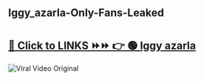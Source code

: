 
 ## Iggy_azarla-Only-Fans-Leaked

# <h2><a href="https://clipsfans.com/Iggy_azarla&ref=git">🔗 Click to LINKS ⏩⏩ 👉 🟢 Iggy azarla </a></h2>

<a href="https://clipsfans.com/Iggy_azarla&ref=git" rel="nofollow" data-target="animated-image.originalLink"><img src="https://i.ibb.co.com/xMMVF88/686577567.gif" alt="Viral Video Original" style="max-width: 100%; display: inline-block;" data-target="animated-image.originalImage"></a>
